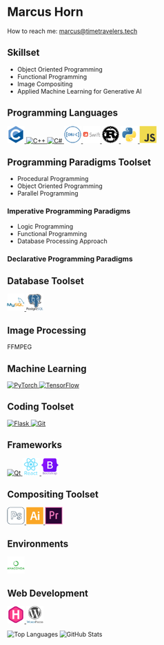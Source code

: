 <h1>Marcus Horn</h1>
<p>How to reach me: <a href="mailto:marcus@timetravelers.tech">marcus@timetravelers.tech</a></p>

<h2>Skillset</h2>
<ul>
  <li>Object Oriented Programming</li>
  <li>Functional Programming</li>
  <li>Image Compositing</li>
  <li>Applied Machine Learning for Generative AI</li>
</ul>

<h2>Programming Languages</h2>
<p align="left"> 
  <a href="https://www.cprogramming.com/" rel="nofollow">
    <img src="https://raw.githubusercontent.com/devicons/devicon/master/icons/c/c-original.svg" alt="C" width="40" height="40">
  </a>
  <a href="https://isocpp.org/std/the-standard" rel="nofollow">
    <img src="https://raw.githubusercontent.com/isocpp/logos/64ef037049f87ac74875dbe72695e59118b52186/cpp_logo.svg" alt="C++" width="40" height="40">
  </a>
  <a href="https://learn.microsoft.com/en-us/dotnet/csharp/" rel="nofollow">
    <img src="https://seeklogo.com/images/C/c-sharp-c-logo-02F17714BA-seeklogo.com.png" alt="C#" width="40" height="40">
  </a>
  <a href="https://developer.apple.com/library/archive/documentation/Cocoa/Conceptual/ProgrammingWithObjectiveC" rel="nofollow">
    <img src="https://github.com/devicons/devicon/blob/master/icons/objectivec/objectivec-plain.svg" alt="Objective C" width="40" height="40">
  </a>
  <a href="https://www.swift.org" rel="nofollow">
    <img src="https://github.com/devicons/devicon/blob/master/icons/swift/swift-original-wordmark.svg" alt="Swift" width="40" height="40">
  </a>
  <a href="https://prev.rust-lang.org/" rel="nofollow">
    <img src="https://raw.githubusercontent.com/devicons/devicon/6910f0503efdd315c8f9b858234310c06e04d9c0/icons/rust/rust-original.svg" alt="Rust" width="40" height="40">
  </a>
  <a href="https://www.python.org" rel="nofollow">
    <img src="https://raw.githubusercontent.com/devicons/devicon/master/icons/python/python-original.svg" alt="Python" width="40" height="40">
  </a>
  <a href="https://www.w3schools.com/js/" rel="nofollow">
    <img src="https://raw.githubusercontent.com/devicons/devicon/master/icons/javascript/javascript-original.svg" alt="JavaScript" width="40" height="40">
  </a>
</p>

<h2>Programming Paradigms Toolset</h2>
<ul>
  <li>Procedural Programming</li>
  <li>Object Oriented Programming</li>
  <li>Parallel Programming</li>
</ul>

<h3>Imperative Programming Paradigms</h3>
<ul>
  <li>Logic Programming</li>
  <li>Functional Programming</li>
  <li>Database Processing Approach</li>
</ul>

<h3>Declarative Programming Paradigms</h3>

<h2>Database Toolset</h2>
<p>
  <a href="https://www.mysql.com/" rel="nofollow">
    <img src="https://raw.githubusercontent.com/devicons/devicon/master/icons/mysql/mysql-original-wordmark.svg" alt="MySQL" width="40" height="40">
  </a>
  <a href="https://www.postgresql.org" rel="nofollow">
    <img src="https://raw.githubusercontent.com/devicons/devicon/master/icons/postgresql/postgresql-original-wordmark.svg" alt="PostgreSQL" width="40" height="40">
  </a>
</p>

<h2>Image Processing</h2>
<p>FFMPEG</p>

<h2>Machine Learning</h2>
<p>
  <a href="https://pytorch.org/" rel="nofollow">
    <img src="https://www.vectorlogo.zone/logos/pytorch/pytorch-icon.svg" alt="PyTorch" width="40" height="40">
  </a>
  <a href="https://www.tensorflow.org" rel="nofollow">
    <img src="https://www.vectorlogo.zone/logos/tensorflow/tensorflow-icon.svg" alt="TensorFlow" width="40" height="40">
  </a>
</p>

<h2>Coding Toolset</h2>
<p>
  <a href="https://flask.palletsprojects.com/" rel="nofollow">
    <img src="https://www.vectorlogo.zone/logos/pocoo_flask/pocoo_flask-icon.svg" alt="Flask" width="40" height="40">
  </a>
  <a href="https://git-scm.com/" rel="nofollow">
    <img src="https://www.vectorlogo.zone/logos/git-scm/git-scm-icon.svg" alt="Git" width="40" height="40">
  </a>
</p>

<h2>Frameworks</h2>
<p>
  <a href="https://www.qt.io/" rel="nofollow">
    <img src="https://upload.wikimedia.org/wikipedia/commons/0/0b/Qt_logo_2016.svg" alt="Qt" width="40" height="40">
  </a>
  <a href="https://react.dev/" rel="nofollow">
    <img src="https://raw.githubusercontent.com/devicons/devicon/master/icons/react/react-original-wordmark.svg" alt="React" width="40" height="40">
  </a>
  <a href="https://getbootstrap.com/" rel="nofollow">
    <img src="https://github.com/devicons/devicon/blob/master/icons/bootstrap/bootstrap-original-wordmark.svg" alt="Bootstrap" width="40" height="40">
  </a>
</p>

<h2>Compositing Toolset</h2>
<p>
  <a href="https://www.photoshop.com/en" rel="nofollow">
    <img src="https://raw.githubusercontent.com/devicons/devicon/master/icons/photoshop/photoshop-line.svg" alt="Photoshop" width="40" height="40">
  </a>
  <a href="https://www.illustrator.com/en" rel="nofollow">
    <img src="https://raw.githubusercontent.com/devicons/devicon/master/icons/illustrator/illustrator-plain.svg" alt="Illustrator" width="40" height="40">
  </a>
  <a href="https://www.premierepro.com/en" rel="nofollow">
    <img src="https://raw.githubusercontent.com/devicons/devicon/master/icons/premierepro/premierepro-original.svg" alt="Premiere Pro" width="40" height="40">
  </a>
</p>

<h2>Environments</h2>
<p>
  <a href="https://www.anaconda.com" rel="nofollow">
    <img src="https://raw.githubusercontent.com/devicons/devicon/master/icons/anaconda/anaconda-original-wordmark.svg" alt="Anaconda" width="40" height="40">
  </a>
</p>

<h2>Web Development</h2>
<p>
  <a href="https://gohugo.io" rel="nofollow">
    <img src="https://github.com/devicons/devicon/blob/master/icons/hugo/hugo-original.svg" alt="Hugo" width="40" height="40">
  </a>
  <a href="https://wordpress.com/" rel="nofollow">
    <img src="https://raw.githubusercontent.com/devicons/devicon/master/icons/wordpress/wordpress-original.svg" alt="WordPress" width="40" height="40">
  </a>
</p>

<!-- GitHub Stats -->
<img src="https://github-readme-stats.vercel.app/api/top-langs?username=muvo4k&show_icons=true&locale=en&layout=compact" alt="Top Languages">
<img src="https://github-readme-stats.vercel.app/api?username=muvo4k&show_icons=true&locale=en" alt="GitHub Stats">

